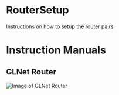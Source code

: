 # RouterSetup
Instructions on how to setup the router pairs

# Instruction Manuals
## GLNet Router
![Image of GLNet Router](https://static.gl-inet.com/docs/router/en/3/setup/gl-ar750s/first_time_setup/router.jpg) 
